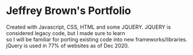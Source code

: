 <h1> Jeffrey Brown's Portfolio </h1>

Created with Javascript, CSS, HTML and some JQUERY. JQUERY is considered legacy code, but I made sure to learn  
so I will be familiar for porting existing code into new frameworks/libraries. jQuery is used in 77% of websites
as of Dec 2020.